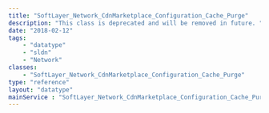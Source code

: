 ```yaml
---
title: "SoftLayer_Network_CdnMarketplace_Configuration_Cache_Purge"
description: "This class is deprecated and will be removed in future. "
date: "2018-02-12"
tags:
    - "datatype"
    - "sldn"
    - "Network"
classes:
    - "SoftLayer_Network_CdnMarketplace_Configuration_Cache_Purge"
type: "reference"
layout: "datatype"
mainService : "SoftLayer_Network_CdnMarketplace_Configuration_Cache_Purge"
---
```

